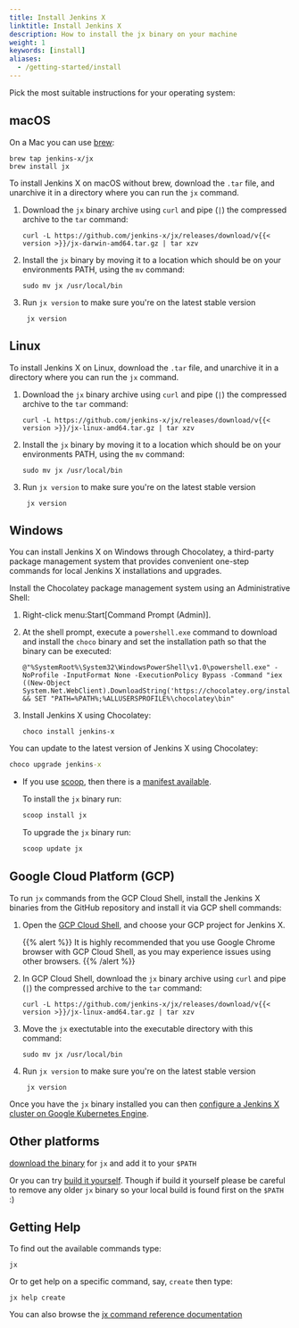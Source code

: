 ```yaml
---
title: Install Jenkins X
linktitle: Install Jenkins X
description: How to install the jx binary on your machine
weight: 1
keywords: [install]
aliases:
  - /getting-started/install
---
```


Pick the most suitable instructions for your operating system:

## macOS

On a Mac you can use [brew](https://brew.sh/):

```shell
brew tap jenkins-x/jx
brew install jx
```

To install Jenkins X on macOS without brew, download the `.tar` file, and unarchive it in a directory where you can run the `jx` command.

1.  Download the `jx` binary archive using `curl` and pipe (`|`) the compressed archive to
    the `tar` command:

        curl -L https://github.com/jenkins-x/jx/releases/download/v{{< version >}}/jx-darwin-amd64.tar.gz | tar xzv

2.  Install the `jx` binary by moving it to a location which should be on your environments PATH, using
    the `mv` command:

        sudo mv jx /usr/local/bin

3. Run `jx version` to make sure you're on the latest stable version

        jx version

## Linux

To install Jenkins X on Linux, download the `.tar` file, and unarchive it in a directory where you can run the `jx` command.

1.  Download the `jx` binary archive using `curl` and pipe (`|`) the compressed archive to
    the `tar` command:

        curl -L https://github.com/jenkins-x/jx/releases/download/v{{< version >}}/jx-linux-amd64.tar.gz | tar xzv

2.  Install the `jx` binary by moving it to a location which should be on your environments PATH, using
    the `mv` command:

        sudo mv jx /usr/local/bin

3. Run `jx version` to make sure you're on the latest stable version

        jx version


## Windows

You can install Jenkins X on Windows through Chocolatey, a third-party package management system that provides convenient one-step commands for local Jenkins X installations and upgrades.

Install the Chocolatey package management system using an Administrative
Shell:

1.  Right-click menu:Start\[Command Prompt (Admin)\].

2.  At the shell prompt, execute a `powershell.exe` command to download
    and install the `choco` binary and set the installation path so that
    the binary can be executed:

        @"%SystemRoot%\System32\WindowsPowerShell\v1.0\powershell.exe" -NoProfile -InputFormat None -ExecutionPolicy Bypass -Command "iex ((New-Object System.Net.WebClient).DownloadString('https://chocolatey.org/install.ps1'))" && SET "PATH=%PATH%;%ALLUSERSPROFILE%\chocolatey\bin"

3.  Install Jenkins X using Chocolatey:

        choco install jenkins-x

You can update to the latest version of Jenkins X using Chocolatey:

```cmd
choco upgrade jenkins-x
```


- If you use [scoop](https://scoop.sh), then there is a [manifest available](https://github.com/lukesampson/scoop/blob/master/bucket/jx.json).

  To install the `jx` binary run:

  ```cmd
  scoop install jx
  ```

  To upgrade the `jx` binary run:

  ```cmd
  scoop update jx
  ```

## Google Cloud Platform (GCP)

To run `jx` commands from the GCP Cloud Shell, install the Jenkins X
binaries from the GitHub repository and install it via GCP shell
commands:

1.  Open the [GCP Cloud Shell](https://cloud.google.com/shell/docs/starting-cloud-shell),
    and choose your GCP project for Jenkins X.

    {{% alert %}}
    It is highly recommended that you use Google Chrome browser with
    GCP Cloud Shell, as you may experience issues using other
    browsers.
    {{% /alert %}}

2.  In GCP Cloud Shell, download the `jx` binary archive using `curl` and pipe (`|`) the compressed archive to
    the `tar` command:

        curl -L https://github.com/jenkins-x/jx/releases/download/v{{< version >}}/jx-linux-amd64.tar.gz | tar xzv

3.  Move the `jx` exectutable into the executable directory with this
    command:

        sudo mv jx /usr/local/bin

4. Run `jx version` to make sure you're on the latest stable version

        jx version

Once you have the `jx` binary installed you can then [configure a Jenkins X cluster on Google Kubernetes Engine](/getting-started/create-cluster/).


## Other platforms

[download the binary](https://github.com/jenkins-x/jx/releases) for `jx` and add it to your `$PATH`

Or you can try [build it yourself](https://github.com/jenkins-x/jx/blob/master/docs/contributing/hacking.md). Though if build it yourself please be careful to remove any older `jx` binary so your local build is found first on the `$PATH` :)

## Getting Help

To find out the available commands type:

    jx

Or to get help on a specific command, say, `create` then type:

    jx help create

You can also browse the [jx command reference documentation](/commands/jx)

